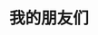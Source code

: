 ---
layout: links     # 必须
title: 我的朋友们   # 可选，这是友链页的标题
links:
#   - group: 技术大佬
#     icon: fas fa-user-tie
#     items:
#     - name:     # 博客名
#       avatar:   # 头像链接
#       url:      # 博客链接
#       backgroundColor: '#3E74C9' # 卡片背景颜色
#       textColor: '#fff'  # 卡片文字颜色
#       tags:     # 标签
#       - 标签1
#       - 标签2
#   - group: 分组2
#     icon: fas fa-user-tie
#     items:
#     - name:     # 博客名
#       avatar:   # 头像链接
#       url:      # 博客链接
#       backgroundColor: '#3E74C9' # 卡片背景颜色
#       textColor: '#fff'  # 卡片文字颜色
#       tags:     # 标签
#       - 标签1
#       - 标签2
---